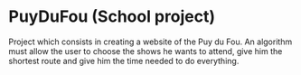 # PuyDuFou (School project)

Project which consists in creating a website of the Puy du Fou.
An algorithm must allow the user to choose the shows he wants to attend,
give him the shortest route and give him the time needed to do everything.
